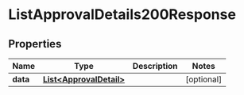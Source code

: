 

# ListApprovalDetails200Response


## Properties

| Name | Type | Description | Notes |
|------------ | ------------- | ------------- | -------------|
|**data** | [**List&lt;ApprovalDetail&gt;**](ApprovalDetail.md) |  |  [optional] |



